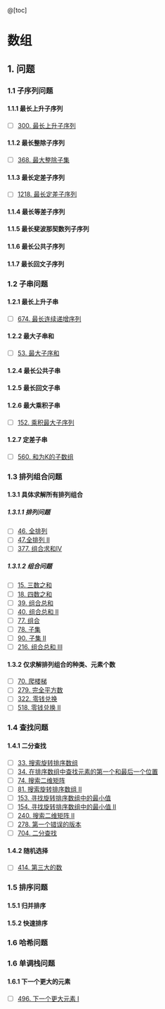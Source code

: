 @[toc]
# 数组
## 1. 问题
### 1.1 子序列问题
#### 1.1.1 最长上升子序列
- [ ] [300. 最长上升子序列](https://leetcode-cn.com/problems/longest-increasing-subsequence/)
#### 1.1.2 最长整除子序列
- [ ] [368. 最大整除子集](https://leetcode-cn.com/problems/largest-divisible-subset/submissions/)
#### 1.1.3 最长定差子序列
- [ ] [1218. 最长定差子序列](https://leetcode-cn.com/problems/longest-arithmetic-subsequence-of-given-difference/) 
#### 1.1.4 最长等差子序列

#### 1.1.5 最长斐波那契数列子序列
#### 1.1.6 最长公共子序列
#### 1.1.7 最长回文子序列

### 1.2 子串问题 
#### 1.2.1 最长上升子串
- [ ] [674. 最长连续递增序列](https://leetcode-cn.com/problems/longest-continuous-increasing-subsequence/submissions/)
#### 1.2.2 最大子串和
- [ ] [53. 最大子序和](https://leetcode-cn.com/problems/maximum-subarray/)
#### 1.2.4 最长公共子串
#### 1.2.5 最长回文子串
#### 1.2.6 最大乘积子串
- [ ] [152. 乘积最大子序列](https://leetcode-cn.com/problems/maximum-product-subarray/)

#### 1.2.7 定差子串
- [ ] [560. 和为K的子数组](https://leetcode-cn.com/problems/subarray-sum-equals-k/comments/)


### 1.3 排列组合问题
#### 1.3.1 具体求解所有排列组合
##### 1.3.1.1 排列问题
- [ ] [46. 全排列](https://leetcode-cn.com/problems/permutations/)
- [ ] [47.全排列 Ⅱ](https://leetcode-cn.com/problems/permutations-ii/submissions/)
- [ ] [377. 组合求和Ⅳ](https://leetcode-cn.com/problems/combination-sum-iv/)
##### 1.3.1.2 组合问题
- [ ] [15. 三数之和](https://leetcode-cn.com/problems/3sum/submissions/)
- [ ] [18. 四数之和](https://leetcode-cn.com/problems/4sum/)
- [ ] [39. 组合总和](https://leetcode-cn.com/problems/combination-sum/)
- [ ] [40. 组合总和 Ⅱ](https://leetcode-cn.com/problems/combination-sum-ii/comments/)
- [ ] [77. 组合](https://leetcode-cn.com/problems/combinations/submissions/)
- [ ] [78. 子集](https://leetcode-cn.com/problems/subsets)
- [ ] [90. 子集 Ⅱ](https://leetcode-cn.com/problems/subsets)
- [ ] [216. 组合总和 Ⅲ](https://leetcode-cn.com/problems/combination-sum-iii/submissions/)

#### 1.3.2 仅求解排列组合的种类、元素个数
- [ ] [70. 爬楼梯](https://leetcode-cn.com/problems/climbing-stairs/)
- [ ] [279. 完全平方数](https://leetcode-cn.com/problems/perfect-squares/submissions/)
- [ ] [322. 零钱兑换](https://leetcode-cn.com/problems/coin-change/)
- [ ] [518. 零钱兑换 Ⅱ](https://leetcode-cn.com/problems/coin-change-2/)

### 1.4 查找问题
#### 1.4.1 二分查找
- [ ] [33. 搜索旋转排序数组](https://leetcode-cn.com/problems/search-in-rotated-sorted-array/)
- [ ] [34. 在排序数组中查找元素的第一个和最后一个位置](https://leetcode-cn.com/problems/find-first-and-last-position-of-element-in-sorted-array/)
- [ ] [74. 搜索二维矩阵](https://leetcode-cn.com/problems/search-a-2d-matrix/)
- [ ] [81. 搜索旋转排序数组 II](https://leetcode-cn.com/problems/search-in-rotated-sorted-array-ii/)
- [ ] [153. 寻找旋转排序数组中的最小值](https://leetcode-cn.com/problems/find-minimum-in-rotated-sorted-array/)
- [ ] [154. 寻找旋转排序数组中的最小值 II](https://leetcode-cn.com/problems/find-minimum-in-rotated-sorted-array-ii/)
- [ ] [240. 搜索二维矩阵 II](https://leetcode-cn.com/problems/search-a-2d-matrix-ii/submissions/)
- [ ] [278. 第一个错误的版本](https://leetcode-cn.com/problems/first-bad-version/)
- [ ] [704. 二分查找](https://leetcode-cn.com/problems/binary-search/)

#### 1.4.2 随机选择
- [ ] [414. 第三大的数](https://leetcode-cn.com/problems/third-maximum-number/)   
 

### 1.5 排序问题
#### 1.5.1 归并排序
#### 1.5.2 快速排序

### 1.6 哈希问题


### 1.6 单调栈问题
#### 1.6.1 下一个更大的元素
- [ ] [496. 下一个更大元素 I](https://leetcode-cn.com/problems/next-greater-element-i/)